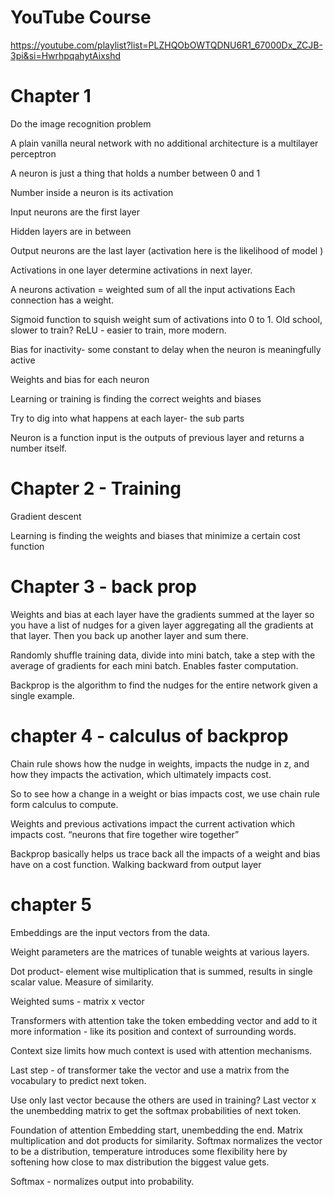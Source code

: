 # YouTube Course

https://youtube.com/playlist?list=PLZHQObOWTQDNU6R1_67000Dx_ZCJB-3pi&si=HwrhpqahytAixshd

# Chapter 1
Do the image recognition problem

A plain vanilla neural network with no additional architecture is a multilayer perceptron

A neuron is just a thing that holds a number between 0 and 1

Number inside a neuron is its activation 

Input neurons are the first layer 

Hidden layers are in between

Output neurons are the last layer (activation here is the likelihood of model )

Activations in one layer determine activations in next layer.

A neurons activation = weighted sum of all the input activations
Each connection has a weight.

Sigmoid function to squish weight sum of activations into 0 to 1. Old school, slower to train?
ReLU - easier to train, more modern.

Bias for inactivity- some constant to delay when the neuron is meaningfully active 

Weights and bias for each neuron

Learning or training is finding the correct weights and biases 

Try to dig into what happens at each layer- the sub parts

Neuron is a function input is the outputs of previous layer and returns a number itself.

# Chapter 2 - Training
Gradient descent

Learning is finding the weights and biases that minimize a certain cost function 

# Chapter 3 - back prop
Weights and bias at each layer have the gradients summed at the layer so you have a list of nudges for a given layer aggregating all the gradients at that layer.
Then you back up another layer and sum there.

Randomly shuffle training data, divide into mini batch, take a step with the average of gradients for each mini batch. Enables faster computation.

Backprop is the algorithm to find the nudges for the entire network given a single example.

# chapter 4 - calculus of backprop

Chain rule shows how the nudge in weights, impacts the nudge in z, and how they impacts the activation, which ultimately impacts cost.

So to see how a change in a weight or bias impacts cost, we use chain rule form calculus to compute.

Weights and previous activations impact the current activation which impacts cost. “neurons that fire together wire together”

Backprop basically helps us trace back all the impacts of a weight and bias have on a cost function. Walking backward from output layer

# chapter 5

Embeddings are the input vectors from the data.

Weight parameters are the matrices of tunable weights at various layers.

Dot product- element wise multiplication that is summed, results in single scalar value. Measure of similarity.

Weighted sums - matrix x vector

Transformers with attention take the token embedding vector and add to it more information - like its position and context of surrounding words.

Context size limits how much context is used with attention mechanisms.

Last step - of transformer take the vector and use a matrix from the vocabulary to predict next token.

Use only last vector because the others are used in training? 
Last vector x the unembedding matrix to get the softmax probabilities of next token.

Foundation of attention
Embedding start, unembedding the end.
Matrix multiplication and dot products for similarity.
Softmax normalizes the vector to be a distribution, temperature introduces some flexibility here by softening how close to max distribution the biggest value gets.

Softmax - normalizes output into probability.


